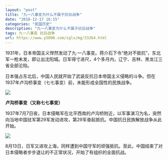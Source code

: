 ```yaml
---
layout: "post"
title: "九一八事变为什么不属于抗日战争"
date: "2018-12-17 16:15"
categories: "民国历史"
description: "九一八事变为什么不属于抗日战争"
tags: 九一八事变 抗日战争
url: https://www.y5000.com/zgls/mg/33264.html
---
```






1931年，日本帝国主义悍然发动了九·一八事变。蒋介石下令“绝对不抵抗”，东北军一枪未发，即让出沈阳城。日军得寸进尺，4个多月内，辽宁、吉林、黑龙江三省全部沦陷。

日本强占东北后，中国人民就开始了武装反抗日本帝国主义侵略的斗争。但在1937年卢沟桥事变（七七事变）前，未能形成全国性的民族战争。

![](https://img.y5000.com/uploads/allimg/180918/8-1P91Q140202O.jpg)

 **卢沟桥事变（又称七七事变）**

1937年7月7日夜，日本侵略军在北平西南的卢沟桥附近，以军事演习为名，突然向当地中国驻军第29军发动进攻，第29军奋起抵抗。中国抗日民族解放战争从此开始。

![](https://img.y5000.com/uploads/allimg/180918/8-1P91Q1413H04.jpg)

8月13日，日军又进攻上海，同样遭到中国守军的顽强抵抗。至此，中国结束了对日本侵略者步步退让的不正常状况，开始了有组织的全面抗战。
